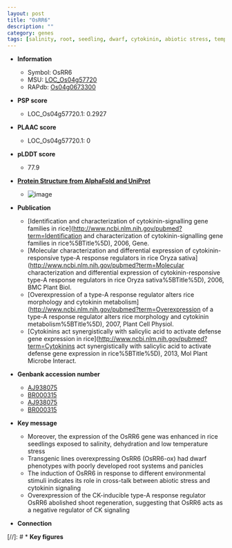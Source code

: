 ```yaml
---
layout: post
title: "OsRR6"
description: ""
category: genes
tags: [salinity, root, seedling, dwarf, cytokinin, abiotic stress, temperature, shoot, panicle]
---
```


* **Information**  
    + Symbol: OsRR6  
    + MSU: [LOC_Os04g57720](http://rice.plantbiology.msu.edu/cgi-bin/ORF_infopage.cgi?orf=LOC_Os04g57720)  
    + RAPdb: [Os04g0673300](http://rapdb.dna.affrc.go.jp/viewer/gbrowse_details/irgsp1?name=Os04g0673300)  

* **PSP score**  
    + LOC_Os04g57720.1: 0.2927 

* **PLAAC score**  
    + LOC_Os04g57720.1: 0 

* **pLDDT score**
    + 77.9

* **[Protein Structure from AlphaFold and UniProt](https://www.uniprot.org/uniprotkb/Q7XQA6/entry#structure)**
    + ![image](https://ricepsp.github.io/images/Q7/AF-Q7XQA6-F1.png)

* **Publication**  
    + [Identification and characterization of cytokinin-signalling gene families in rice](http://www.ncbi.nlm.nih.gov/pubmed?term=Identification and characterization of cytokinin-signalling gene families in rice%5BTitle%5D), 2006, Gene.
    + [Molecular characterization and differential expression of cytokinin-responsive type-A response regulators in rice Oryza sativa](http://www.ncbi.nlm.nih.gov/pubmed?term=Molecular characterization and differential expression of cytokinin-responsive type-A response regulators in rice Oryza sativa%5BTitle%5D), 2006, BMC Plant Biol.
    + [Overexpression of a type-A response regulator alters rice morphology and cytokinin metabolism](http://www.ncbi.nlm.nih.gov/pubmed?term=Overexpression of a type-A response regulator alters rice morphology and cytokinin metabolism%5BTitle%5D), 2007, Plant Cell Physiol.
    + [Cytokinins act synergistically with salicylic acid to activate defense gene expression in rice](http://www.ncbi.nlm.nih.gov/pubmed?term=Cytokinins act synergistically with salicylic acid to activate defense gene expression in rice%5BTitle%5D), 2013, Mol Plant Microbe Interact.

* **Genbank accession number**  
    + [AJ938075](http://www.ncbi.nlm.nih.gov/nuccore/AJ938075)
    + [BR000315](http://www.ncbi.nlm.nih.gov/nuccore/BR000315)
    + [AJ938075](http://www.ncbi.nlm.nih.gov/nuccore/AJ938075)
    + [BR000315](http://www.ncbi.nlm.nih.gov/nuccore/BR000315)

* **Key message**  
    + Moreover, the expression of the OsRR6 gene was enhanced in rice seedlings exposed to salinity, dehydration and low temperature stress
    + Transgenic lines overexpressing OsRR6 (OsRR6-ox) had dwarf phenotypes with poorly developed root systems and panicles
    + The induction of OsRR6 in response to different environmental stimuli indicates its role in cross-talk between abiotic stress and cytokinin signaling
    + Overexpression of the CK-inducible type-A response regulator OsRR6 abolished shoot regeneration, suggesting that OsRR6 acts as a negative regulator of CK signaling

* **Connection**  

[//]: # * **Key figures**  


